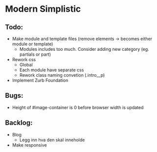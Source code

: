 # Modern Simplistic

Todo:
---------
* Make module and template files (remove elements -> becomes either module or template)
	* Modules includes too much. Consider adding new category (eg. partials or part)
* Rework css
	* Global
	* Each module have separate css
	* Rework class naming convetion (.intro__p)
* Implement Zurb Foundation

Bugs:
---------
* Height of #image-container is 0 before browser width is updated

Backlog:
---------
* Blog
	* Legg inn hva den skal inneholde
* Make responsive

